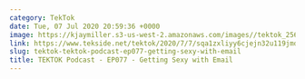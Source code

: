 ```yaml
---
category: TekTok
date: Tue, 07 Jul 2020 20:59:36 +0000
image: https://kjaymiller.s3-us-west-2.amazonaws.com/images//tektok_256.jpeg
link: https://www.tekside.net/tektok/2020/7/7/sqa1zxliyy6cjejn32u119jmd1igl1
slug: tektok-tektok-podcast-ep077-getting-sexy-with-email
title: TEKTOK Podcast - EP077 - Getting Sexy with Email
---
```


<p class=""></p>